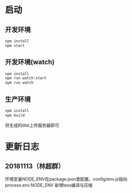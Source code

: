 # 启动
## 开发环境
```bash
npm install
npm start
```
## 开发环境(watch)
```bash
npm install
npm run watch:start
npm run watch
```
## 生产环境
```bash
npm install
npm build
```
将生成的dist上传服务器即可

# 更新日志
## 20181113（林超群）
环境变量NODE_ENV在package.json里配置。config/env.js指向process.env.NODE_ENV
新增less编译与压缩
